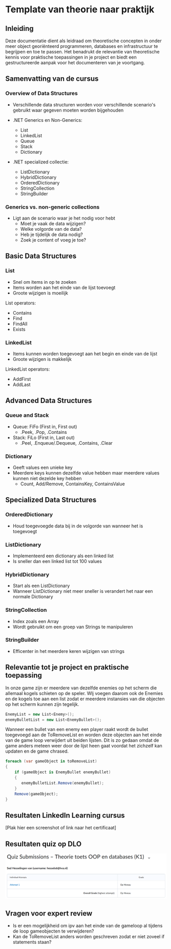 # Template van theorie naar praktijk

## Inleiding

Deze documentatie dient als leidraad om theoretische concepten in onder meer object georiënteerd programmeren, databases en infrastructuur te begrijpen en toe te passen. Het benadrukt de relevantie van theoretische kennis voor praktische toepassingen in je project en biedt een gestructureerde aanpak voor het documenteren van je voortgang.

## Samenvatting van de cursus

### Overview of Data Structures
- Verschillende data structuren worden voor verschillende scenario's gebruikt waar gegeven moeten worden bijgehouden
- .NET Generics en Non-Generics:
  - List
  - LinkedList
  - Queue
  - Stack
  - Dictionary

- .NET specialized collectie:
  - ListDictionary
  - HybridDictionary
  - OrderedDictionary
  - StringCollection
  - StringBuilder

### Generics vs. non-generic collections
- Ligt aan de scenario waar je het nodig voor hebt
  - Moet je vaak de data wijzigen?
  - Welke volgorde van de data?
  - Heb je tijdelijk de data nodig?
  - Zoek je content of voeg je toe?

## Basic Data Structures
### List
- Snel om items in op te zoeken
- Items worden aan het einde van de lijst toevoegt
- Groote wijzigen is moeilijk

List operators:
  - Contains
  - Find
  - FindAll
  - Exists

### LinkedList
- Items kunnen worden toegevoegt aan het begin en einde van de lijst
- Groote wijzigen is makkelijk

LinkedList operators:
  - AddFirst
  - AddLast

## Advanced Data Structures
### Queue and Stack
- Queue: FiFo (First in, First out)
  - .Peek, .Pop, .Contains  
- Stack: FiLo (First in, Last out)
  - .Peel, .Enqueue/.Dequeue, .Contains, .Clear

### Dictionary
- Geeft values een unieke key
- Meerdere keys kunnen dezelfde value hebben maar meerdere values kunnen niet dezelde key hebben
    - Count, Add/Remove, ContainsKey, ContainsValue

## Specialized Data Structures
### OrderedDictionary
- Houd toegevoegde data bij in de volgorde van wanneer het is toegevoegt
  
### ListDictionary
- Implementeerd een dictionary als een linked list
- Is sneller dan een linked list tot 100 values

### HybridDictionary
- Start als een ListDictionary
- Wanneer ListDictionary niet meer sneller is verandert het naar een normale Dictionary
  
### StringCollection
- Index zoals een Array
- Wordt gebruikt om een groep van Strings te manipuleren

### StringBuilder
- Efficenter in het meerdere keren wijzigen van strings

## Relevantie tot je project en praktische toepassing

In onze game zijn er meerdere van dezelfde enemies op het scherm die allemaal kogels schieten op de speler. WIj voegen daarom ook de Enemies en de kogels toe aan een list zodat er meerdere instansies van die objecten op het scherm kunnen zijn tegelijk.

```C#
EnemyList = new List<Enemy>();
enemyBulletList = new List<EnemyBullet>();
```

Wanneer een bullet van een enemy een player raakt wordt de bullet toegevoegd aan de ToRemoveList en worden deze objecten aan het einde van de game loop verwijdert uit beiden lijsten. Dit is zo gedaan omdat de game anders meteen weer door de lijst heen gaat voordat het zichzelf kan updaten en de game chrased.
```C#
foreach (var gameObject in toRemoveList)
{
    if (gameObject is EnemyBullet enemyBullet)
    {
       enemyBulletList.Remove(enemyBullet);
    }
    Remove(gameObject);
}
```

## Resultaten LinkedIn Learning cursus

[Plak hier een screenshot of link naar het certificaat]

## Resultaten quiz op DLO

![resultatentoets](../images/toetsresultatenSedK1.PNG)

## Vragen voor expert review

- Is er een mogelijkheid om ipv aan het einde van de gameloop al tijdens de loop gameobjecten te verwijderen?
- Kan de ToRemoveList anders worden geschreven zodat er niet zoveel if statements staan?
